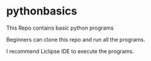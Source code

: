 # pythonbasics
This Repo contains basic python programs

Beginners can clone this repo and run all the programs.

I recommend Liclipse IDE to execute the programs.
